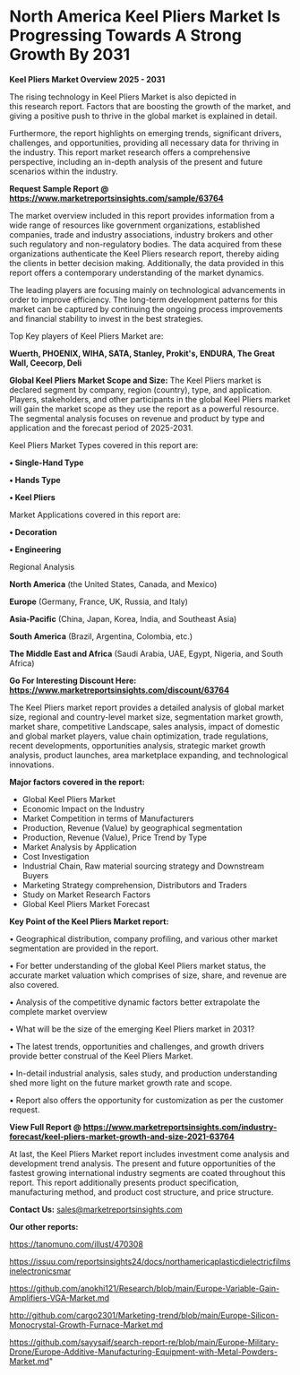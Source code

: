 # North America Keel Pliers Market Is Progressing Towards A Strong Growth By 2031

<Strong> Keel Pliers Market Overview 2025 - 2031</strong>

The rising technology in Keel Pliers Market is also depicted in this research report. Factors that are boosting the growth of the market, and giving a positive push to thrive in the global market is explained in detail.

Furthermore, the report highlights on emerging trends, significant drivers, challenges, and opportunities, providing all necessary data for thriving in the industry. This report market research offers a comprehensive perspective, including an in-depth analysis of the present and future scenarios within the industry.

<strong>Request Sample Report @ <a href=https://www.marketreportsinsights.com/sample/63764>https://www.marketreportsinsights.com/sample/63764</a></strong>

The market overview included in this report provides information from a wide range of resources like government organizations, established companies, trade and industry associations, industry brokers and other such regulatory and non-regulatory bodies. The data acquired from these organizations authenticate the Keel Pliers research report, thereby aiding the clients in better decision making. Additionally, the data provided in this report offers a contemporary understanding of the market dynamics.

The leading players are focusing mainly on technological advancements in order to improve efficiency. The long-term development patterns for this market can be captured by continuing the ongoing process improvements and financial stability to invest in the best strategies.

Top Key players of Keel Pliers Market are:

<strong>Wuerth, PHOENIX, WIHA, SATA, Stanley, Prokit&#39;s, ENDURA, The Great Wall, Ceecorp, Deli</strong>

<strong><b>Global Keel Pliers Market Scope and Size:</b></strong>
The Keel Pliers market is declared segment by company, region (country), type, and application. Players, stakeholders, and other participants in the global Keel Pliers market will gain the market scope as they use the report as a powerful resource. The segmental analysis focuses on revenue and product by type and application and the forecast period of 2025-2031.

Keel Pliers Market Types covered in this report are:

<strong>• Single-Hand Type

• Hands Type

• Keel Pliers</strong>

Market Applications covered in this report are:

<strong>• Decoration

• Engineering</strong> 

Regional Analysis

<strong>North America</strong> (the United States, Canada, and Mexico)

<strong>Europe</strong> (Germany, France, UK, Russia, and Italy)

<strong>Asia-Pacific</strong> (China, Japan, Korea, India, and Southeast Asia)

<strong>South America</strong> (Brazil, Argentina, Colombia, etc.)

<strong>The Middle East and Africa</strong> (Saudi Arabia, UAE, Egypt, Nigeria, and South Africa)

<strong>Go For Interesting Discount Here: <a href=https://www.marketreportsinsights.com/discount/63764>https://www.marketreportsinsights.com/discount/63764</a></strong>

The Keel Pliers market report provides a detailed analysis of global market size, regional and country-level market size, segmentation market growth, market share, competitive Landscape, sales analysis, impact of domestic and global market players, value chain optimization, trade regulations, recent developments, opportunities analysis, strategic market growth analysis, product launches, area marketplace expanding, and technological innovations.

<strong><b>Major factors covered in the report:</b></strong>
<ul>
  <li>Global Keel Pliers Market </li>
  <li>Economic Impact on the Industry</li>
  <li>Market Competition in terms of Manufacturers</li>
  <li>Production, Revenue (Value) by geographical segmentation</li>
  <li>Production, Revenue (Value), Price Trend by Type</li>
  <li>Market Analysis by Application</li>
  <li>Cost Investigation</li>
  <li>Industrial Chain, Raw material sourcing strategy and Downstream Buyers</li>
  <li>Marketing Strategy comprehension, Distributors and Traders</li>
  <li>Study on Market Research Factors</li>
  <li>Global Keel Pliers Market Forecast</li>
</ul>

<strong><b>Key Point of the Keel Pliers Market report:</b></strong>

• Geographical distribution, company profiling, and various other market segmentation are provided in the report.

• For better understanding of the global Keel Pliers market status, the accurate market valuation which comprises of size, share, and revenue are also covered.

• Analysis of the competitive dynamic factors better extrapolate the complete market overview

• What will be the size of the emerging Keel Pliers market in 2031?

• The latest trends, opportunities and challenges, and growth drivers provide better construal of the Keel Pliers Market.

• In-detail industrial analysis, sales study, and production understanding shed more light on the future market growth rate and scope.

• Report also offers the opportunity for customization as per the customer request.

<strong><b>View Full Report @ <a href=https://www.marketreportsinsights.com/industry-forecast/keel-pliers-market-growth-and-size-2021-63764>https://www.marketreportsinsights.com/industry-forecast/keel-pliers-market-growth-and-size-2021-63764</a></b></strong>


At last, the Keel Pliers Market report includes investment come analysis and development trend analysis. The present and future opportunities of the fastest growing international industry segments are coated throughout this report. This report additionally presents product specification, manufacturing method, and product cost structure, and price structure.

<strong>Contact Us:</strong>
sales@marketreportsinsights.com

<strong>Our other reports:</strong>

<a href=https://tanomuno.com/illust/470308>https://tanomuno.com/illust/470308</a>

<a href=https://issuu.com/reportsinsights24/docs/northamericaplasticdielectricfilmsinelectronicsmar>https://issuu.com/reportsinsights24/docs/northamericaplasticdielectricfilmsinelectronicsmar</a>

<a href=https://github.com/anokhi121/Research/blob/main/Europe-Variable-Gain-Amplifiers-VGA-Market.md>https://github.com/anokhi121/Research/blob/main/Europe-Variable-Gain-Amplifiers-VGA-Market.md</a>

<a href=http://github.com/cargo2301/Marketing-trend/blob/main/Europe-Silicon-Monocrystal-Growth-Furnace-Market.md>http://github.com/cargo2301/Marketing-trend/blob/main/Europe-Silicon-Monocrystal-Growth-Furnace-Market.md</a>

<a href=https://github.com/sayysaif/search-report-re/blob/main/Europe-Military-Drone/Europe-Additive-Manufacturing-Equipment-with-Metal-Powders-Market.md>https://github.com/sayysaif/search-report-re/blob/main/Europe-Military-Drone/Europe-Additive-Manufacturing-Equipment-with-Metal-Powders-Market.md</a>"
